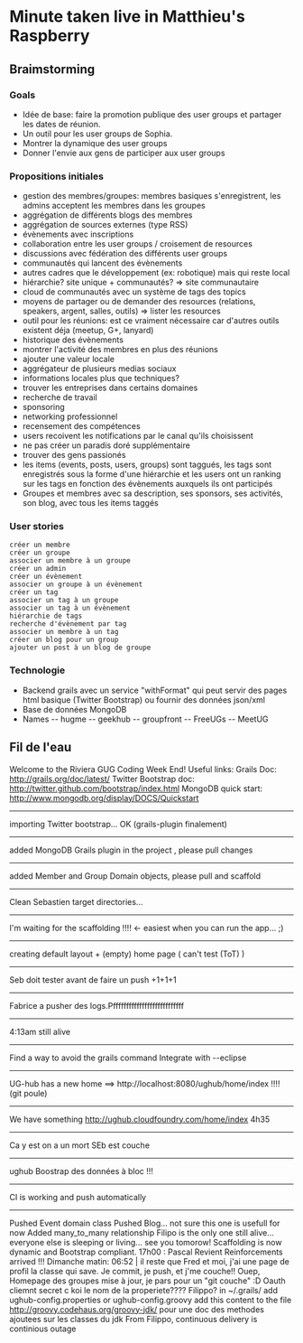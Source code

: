 Minute taken live in Matthieu's Raspberry
=========================================

Braimstorming
------------
### Goals
- Idée de base: faire la promotion publique des user groups et partager les dates de réunion.
- Un outil pour les user groups de Sophia.
- Montrer la dynamique des user groups
- Donner l'envie aux gens de participer aux user groups

### Propositions initiales
- gestion des membres/groupes: membres basiques s'enregistrent, les admins acceptent les membres dans les groupes
- aggrégation de différents blogs des membres
- aggrégation de sources externes (type RSS)
- évènements avec inscriptions
- collaboration entre les user groups / croisement de resources
- discussions avec fédération des différents user groups
- communautés qui lancent des évènements
- autres cadres que le développement (ex: robotique) mais qui reste local
- hiérarchie? site unique + communautés? => site communautaire
- cloud de communautés avec un système de tags des topics
- moyens de partager ou de demander des resources (relations, speakers, argent, salles, outils) => lister les resources
- outil pour les réunions: est ce vraiment nécessaire car d'autres outils existent déja (meetup, G+, lanyard)
- historique des évènements
- montrer l'activité des membres en plus des réunions
- ajouter une valeur locale
- aggrégateur de plusieurs medias sociaux
- informations locales plus que techniques?
- trouver les entreprises dans certains domaines
- recherche de travail
- sponsoring
- networking professionnel
- recensement des compétences
- users recoivent les notifications par le canal qu'ils choisissent
- ne pas créer un paradis doré supplémentaire
- trouver des gens passionés
- les items (events, posts, users, groups) sont taggués, les tags sont enregistrés sous la forme d'une hiérarchie et les users ont un ranking sur les tags en fonction des évènements auxquels ils ont participés
- Groupes et membres avec sa description, ses sponsors, ses activités, son blog, avec tous les items taggés

### User stories

    créer un membre
    créer un groupe
    associer un membre à un groupe
    créer un admin
    créer un évènement
    associer un groupe à un évènement
    créer un tag
    associer un tag à un groupe
    associer un tag à un évènement
    hiérarchie de tags
    recherche d'évènement par tag
    associer un membre à un tag
    créer un blog pour un group
    ajouter un post à un blog de groupe

### Technologie
- Backend grails avec un service "withFormat" qui peut servir des pages html basique (Twitter Bootstrap) ou fournir des données json/xml
- Base de données MongoDB
- Names
-- hugme
-- geekhub
-- groupfront
-- FreeUGs
-- MeetUG

Fil de l'eau
------------
Welcome to the Riviera GUG Coding Week End!
Useful links: 
    Grails Doc: http://grails.org/doc/latest/
    Twitter Bootstrap doc: http://twitter.github.com/bootstrap/index.html
    MongoDB quick start: http://www.mongodb.org/display/DOCS/Quickstart

***
importing Twitter bootstrap... OK (grails-plugin finalement)
***
added MongoDB Grails plugin in the project , please pull changes 
***
added Member and Group Domain objects, please pull and scaffold 
***
Clean Sebastien target directories... 
***
I'm waiting for the scaffolding !!!! <- easiest when you can run the app... ;)
***
creating default layout + (empty) home page (  can't test (ToT)  )
***
Seb doit tester avant de faire un push +1+1+1
***
Fabrice a pusher des logs.Pfffffffffffffffffffffffffff
***
4:13am still alive
***
Find a way to avoid the grails command Integrate with --eclipse
***
UG-hub has a new home ==> http://localhost:8080/ughub/home/index  !!!! (git poule)
***
We have something http://ughub.cloudfoundry.com/home/index  4h35
***
Ca y est on a un mort SEb est couche
***
ughub Boostrap des données à bloc !!!
***
CI is working and push automatically
***
Pushed Event domain class
Pushed Blog... not sure this one is usefull for now
Added many_to_many relationship
Filipo is the only one still alive... everyone else is sleeping or living... see you tomorow!
Scaffolding is now dynamic and Bootstrap compliant.
17h00 : Pascal Revient
Reinforcements arrived !!!
Dimanche matin: 06:52 | il reste que Fred et moi, j'ai une page de profil la classe qui save. Je commit, je push, et j'me couche!!
Ouep, Homepage des groupes mise à jour, je pars pour un "git couche" :D
Oauth cliemnt secret 
c koi le nom de la properiete????
Filippo?
in ~/.grails/
add ughub-config.properties or ughub-config.groovy
add this content to the file
http://groovy.codehaus.org/groovy-jdk/ pour une doc des methodes ajoutees sur les classes du jdk
From Filippo, continuous delivery is continious outage


